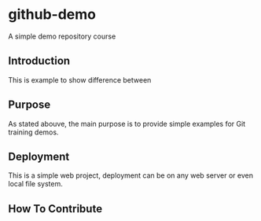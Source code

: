 # github-demo

A simple demo repository course

## Introduction

This is example to show difference between

## Purpose

As stated abouve, the main purpose is to provide simple examples for Git training demos.

## Deployment

This is a simple web project, deployment can be on any web server or even local file system.

## How To Contribute